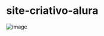 # site-criativo-alura

![image](https://github.com/jukajk/site-criativo-alura/assets/143816965/0fb3ed1a-adc0-404c-b2c2-7bc34fe1e2fc)

